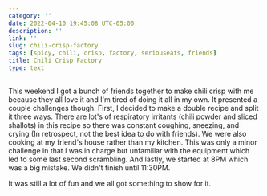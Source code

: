 ```yaml
---
category: ''
date: 2022-04-10 19:45:08 UTC-05:00
description: ''
link: ''
slug: chili-crisp-factory
tags: [spicy, chili, crisp, factory, seriouseats, friends]
title: Chili Crisp Factory
type: text
---
```

This weekend I got a bunch of friends together to make chili crisp with me because they all love it and I'm tired of doing it all in my own.
It presented a couple challenges though.
First, I decided to make a double recipe and split it three ways.
There are lot's of respiratory irritants (chili powder and sliced shallots) in this recipe so there was constant coughing, sneezing, and crying (In retrospect, not the best idea to do with friends).
We were also cooking at my friend's house rather than my kitchen.
This was only a minor challenge in that I was in charge but unfamiliar with the equipment which led to some last second scrambling.
And lastly, we started at 8PM which was a big mistake. We didn't finish until 11:30PM.

It was still a lot of fun and we all got something to show for it.